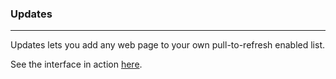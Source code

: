 ### Updates
---
Updates lets you add any web page to your own pull-to-refresh enabled list.

See the interface in action [here](https://youtu.be/zWmDSFSxqsQ).
